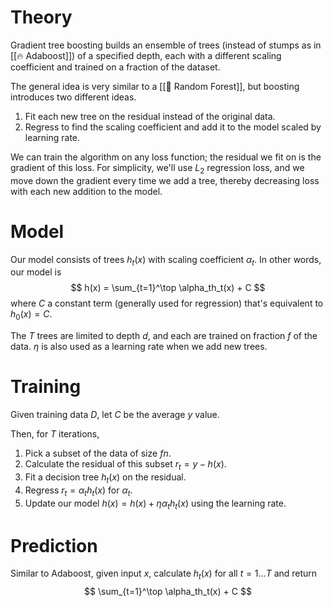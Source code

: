 # Theory
Gradient tree boosting builds an ensemble of trees (instead of stumps as in [[🔥 Adaboost]]) of a specified depth, each with a different scaling coefficient and trained on a fraction of the dataset.

The general idea is very similar to a [[🌲 Random Forest]], but boosting introduces two different ideas.
1. Fit each new tree on the residual instead of the original data.
2. Regress to find the scaling coefficient and add it to the model scaled by learning rate.

We can train the algorithm on any loss function; the residual we fit on is the gradient of this loss. For simplicity, we'll use $L_2$ regression loss, and we move down the gradient every time we add a tree, thereby decreasing loss with each new addition to the model.

# Model
Our model consists of trees $h_t(x)$ with scaling coefficient $\alpha_t$. In other words, our model is 
$$
h(x) = \sum_{t=1}^\top \alpha_th_t(x) + C
$$
where $C$ a constant term (generally used for regression) that's equivalent to $h_0(x) = C$.

The $T$ trees are limited to depth $d$, and each are trained on fraction $f$ of the data. $\eta$ is also used as a learning rate when we add new trees.

# Training
Given training data $D$, let $C$ be the average $y$ value.

Then, for $T$ iterations,
1. Pick a subset of the data of size $fn$.
2. Calculate the residual of this subset $r_t = y - h(x)$.
3. Fit a decision tree $h_t(x)$ on the residual.
4. Regress $r_t = \alpha_th_t(x)$ for $\alpha_t$.
5. Update our model $h(x) = h(x) + \eta \alpha_t h_t(x)$ using the learning rate.

# Prediction
Similar to Adaboost, given input $x$, calculate $h_t(x)$ for all $t = 1\ldots T$ and return 
$$
\sum_{t=1}^\top \alpha_th_t(x) + C
$$
